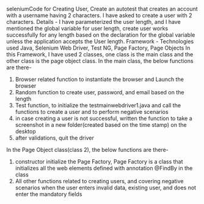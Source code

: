 seleniumCode for Creating User, 
Create an autotest that creates an account with a username having 2 characters.
I have asked to create a user with 2 characters.
Details -
I have parameterized the user length, and I have mentioned the global variable for user length, create user works successfully for any length based on the declaration for the global variable unless the application accepts the User length.
Framework - Technologies used Java, Selenium Web Driver, Test NG, Page Factory, Page Objects
In this Framework, I have used 2 classes, one class is the main class and the other class is the page object class.
In the main class, the below functions are there-
1. Browser related function to instantiate the browser and Launch the browser
2. Random function to create user, password, and email based on the length
3. Test function, to initialize the testmainwebdriver1.java and call the functions to create a user and to perform negative scenarios
4. in case creating a user is not successful, written the function to take a screenshot in a new folder(created based on the time stamp)  on the desktop
5. after validations, quit the driver

In the Page Object class(class 2), the below functions are there-
1. constructor initialize the Page Factory, Page Factory is  a class that initializes all the web elements defined with annotation @FindBy in the class
2. All other functions related to creating users, and covering negative scenarios when the user enters invalid data, existing user, and does not enter the mandatory fields
